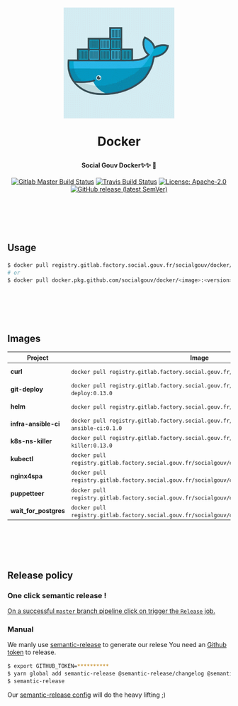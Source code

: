 <h1 align="center">
  <img src="https://github.com/SocialGouv/docker/raw/master/.github/docker.gif" width="250"/>
  <p align="center">Docker</p>
  <p align="center" style="font-size: 0.5em">Social Gouv Docker✨✨ 🐋</p>
</h1>

<p align="center">
  <a href="https://gitlab.factory.social.gouv.fr/SocialGouv/docker/pipelines"><img src="https://gitlab.factory.social.gouv.fr/SocialGouv/docker/badges/master/pipeline.svg" alt="Gitlab Master Build Status"></a>
  <a href="https://travis-ci.com/SocialGouv/docker"><img src="https://travis-ci.com/SocialGouv/docker.svg?branch=master" alt="Travis Build Status"></a>
  <a href="https://opensource.org/licenses/Apache-2.0"><img src="https://img.shields.io/badge/License-Apache--2.0-yellow.svg" alt="License: Apache-2.0"></a>
  <a href="https://github.com/SocialGouv/docker/releases "><img alt="GitHub release (latest SemVer)" src="https://img.shields.io/github/v/release/SocialGouv/docker?sort=semver"></a>
</p>

<br>
<br>
<br>
<br>

## Usage

```sh
$ docker pull registry.gitlab.factory.social.gouv.fr/socialgouv/docker/<image>:<version>
# or
$ docker pull docker.pkg.github.com/socialgouv/docker/<image>:<version>
```

<br>
<br>
<br>
<br>

## Images

| Project               | Image                                                                                           | Links                                                                                      |
| --------------------- | ----------------------------------------------------------------------------------------------- | ------------------------------------------------------------------------------------------ |
| **curl**              | `docker pull registry.gitlab.factory.social.gouv.fr/socialgouv/docker/curl:0.13.0`              | [![README](https://img.shields.io/badge/README--green.svg)](./curl/README.md)              |
| **git-deploy**        | `docker pull registry.gitlab.factory.social.gouv.fr/socialgouv/docker/git-deploy:0.13.0`        | [![README](https://img.shields.io/badge/README--green.svg)](./git-deploy/README.md)        |
| **helm**              | `docker pull registry.gitlab.factory.social.gouv.fr/socialgouv/docker/helm:0.13.0`              | [![README](https://img.shields.io/badge/README--green.svg)](./helm/README.md)              |
| **infra-ansible-ci**  | `docker pull registry.gitlab.factory.social.gouv.fr/socialgouv/docker/infra-ansible-ci:0.1.0`   | [![README](https://img.shields.io/badge/README--green.svg)](./infra-ansible-ci/README.md)  |
| **k8s-ns-killer**     | `docker pull registry.gitlab.factory.social.gouv.fr/socialgouv/docker/k8s-ns-killer:0.13.0`     | [![README](https://img.shields.io/badge/README--green.svg)](./k8s-ns-killer/README.md)     |
| **kubectl**           | `docker pull registry.gitlab.factory.social.gouv.fr/socialgouv/docker/kubectl:0.13.0`           | [![README](https://img.shields.io/badge/README--green.svg)](./kubectl/README.md)           |
| **nginx4spa**         | `docker pull registry.gitlab.factory.social.gouv.fr/socialgouv/docker/nginx4spa:0.13.0`         | [![README](https://img.shields.io/badge/README--green.svg)](./nginx4spa/README.md)         |
| **puppetteer**        | `docker pull registry.gitlab.factory.social.gouv.fr/socialgouv/docker/puppetteer:0.13.0`        | [![README](https://img.shields.io/badge/README--green.svg)](./puppetteer/README.md)        |
| **wait_for_postgres** | `docker pull registry.gitlab.factory.social.gouv.fr/socialgouv/docker/wait_for_postgres:0.13.0` | [![README](https://img.shields.io/badge/README--green.svg)](./wait_for_postgres/README.md) |

<br>
<br>
<br>
<br>

## Release policy

### One click semantic release !

[On a successful `master` branch pipeline click on trigger the `Release` job.](https://gitlab.factory.social.gouv.fr/SocialGouv/docker/pipelines)

### Manual

We manly use [semantic-release](https://github.com/semantic-release/semantic-release) to generate our relese
You need an [Github token](https://github.com/settings/tokens/new) to release.

```sh
$ export GITHUB_TOKEN=**********
$ yarn global add semantic-release @semantic-release/changelog @semantic-release/git
$ semantic-release
```

Our [semantic-release config](./.releaserc.yml) will do the heavy lifting ;)
